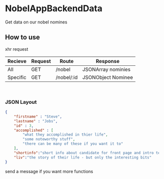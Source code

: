 # NobelAppBackendData
Get data on our nobel nomines

<h2> How to use </h2>

xhr request

Recieve | Request | Route | Response
--- | --- | --- | ---
All | GET | /nobel | JSONArray nominies
Specific | GET | /nobel/:id | JSONObject Nominee

<br>

<h3> JSON Layout </h3>

```json
{
	"firstname" : "Steve",
	"lastname" : "Jobs",
	"id" : 3,
	"accomplished" : [
		"what they accomplished in thier life",
		"some noteworthy stuff",
		"there can be many of these if you want it to"
	],
	"shortinfo":"short info about candidate for front page and intro text",
	"liv":"the story of their life - but only the interesting bits"
}
```

send a message if you want more functions
